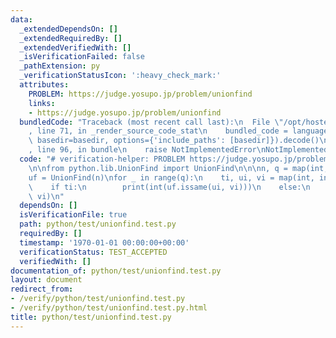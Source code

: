 ```yaml
---
data:
  _extendedDependsOn: []
  _extendedRequiredBy: []
  _extendedVerifiedWith: []
  _isVerificationFailed: false
  _pathExtension: py
  _verificationStatusIcon: ':heavy_check_mark:'
  attributes:
    PROBLEM: https://judge.yosupo.jp/problem/unionfind
    links:
    - https://judge.yosupo.jp/problem/unionfind
  bundledCode: "Traceback (most recent call last):\n  File \"/opt/hostedtoolcache/Python/3.9.6/x64/lib/python3.9/site-packages/onlinejudge_verify/documentation/build.py\"\
    , line 71, in _render_source_code_stat\n    bundled_code = language.bundle(stat.path,\
    \ basedir=basedir, options={'include_paths': [basedir]}).decode()\n  File \"/opt/hostedtoolcache/Python/3.9.6/x64/lib/python3.9/site-packages/onlinejudge_verify/languages/python.py\"\
    , line 96, in bundle\n    raise NotImplementedError\nNotImplementedError\n"
  code: "# verification-helper: PROBLEM https://judge.yosupo.jp/problem/unionfind\n\
    \n\nfrom python.lib.UnionFind import UnionFind\n\n\nn, q = map(int, input().split())\n\
    uf = UnionFind(n)\nfor _ in range(q):\n    ti, ui, vi = map(int, input().split())\n\
    \    if ti:\n        print(int(uf.issame(ui, vi)))\n    else:\n        uf.union(ui,\
    \ vi)\n"
  dependsOn: []
  isVerificationFile: true
  path: python/test/unionfind.test.py
  requiredBy: []
  timestamp: '1970-01-01 00:00:00+00:00'
  verificationStatus: TEST_ACCEPTED
  verifiedWith: []
documentation_of: python/test/unionfind.test.py
layout: document
redirect_from:
- /verify/python/test/unionfind.test.py
- /verify/python/test/unionfind.test.py.html
title: python/test/unionfind.test.py
---
```

